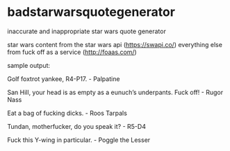 # badstarwarsquotegenerator
inaccurate and inappropriate star wars quote generator

star wars content from the star wars api (https://swapi.co/)
everything else from fuck off as a service (http://foaas.com/)

sample output:

Golf foxtrot yankee, R4-P17.
	- Palpatine

San Hill, your head is as empty as a eunuch’s underpants. Fuck off!
	- Rugor Nass

Eat a bag of fucking dicks.
	- Roos Tarpals

Tundan, motherfucker, do you speak it?
	- R5-D4

Fuck this Y-wing in particular.
	- Poggle the Lesser
